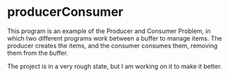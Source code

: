 # producerConsumer

This program is an example of the Producer and Consumer Problem, in which
two different programs work between a buffer to manage items. The producer
creates the items, and the consumer consumes them, removing them from the
buffer.

The project is in a very rough state, but I am working on it to make it better.
